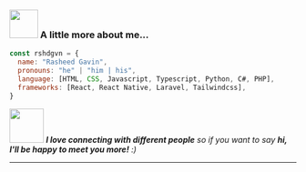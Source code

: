 
### <img src="https://media.giphy.com/media/VgCDAzcKvsR6OM0uWg/giphy.gif" width="50"> A little more about me...  

```javascript
const rshdgvn = {
  name: "Rasheed Gavin",
  pronouns: "he" | "him | his",
  language: [HTML, CSS, Javascript, Typescript, Python, C#, PHP],
  frameworks: [React, React Native, Laravel, Tailwindcss],
}
```

<img src="https://media.giphy.com/media/LnQjpWaON8nhr21vNW/giphy.gif" width="60"> <em><b>I love connecting with different people</b> so if you want to say <b>hi, I'll be happy to meet you more!</b> :)</em>

---
